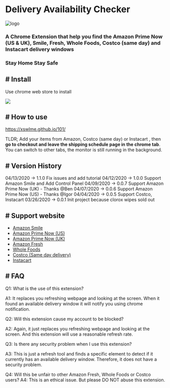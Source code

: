 # Delivery Availability Checker

![logo](https://xswlme.github.io/img/logo.png)

### A Chrome Extension that help you find the Amazon Prime Now (US & UK), Smile, Fresh, Whole Foods, Costco (same day) and Instacart delivery windows 

### **Stay Home Stay Safe**

## # Install

Use chrome web store to install 

[![](https://xswlme.github.io/img/ChromeWebStore_BadgeWBorder_v2_206x58.png)](https://chrome.google.com/webstore/detail/delivery-availability-che/aciieodoebcieadfecdgeeooelmflkal)

## #  How to use

https://xswlme.github.io/101/

TLDR; Add your items from Amazon, Costco (same day) or Instacart , then **go to checkout and leave the shipping schedule page in the chrome tab**. You can switch to other tabs, the monitor is still running in the background.

## # Version History

04/13/2020 -> 1.1.0 Fix issues and add tutorial
04/12/2020 -> 1.0.0 Support Amazon Smile and Add Control Panel 
04/09/2020 -> 0.0.7 Support Amazon Prime Now (UK) - Thanks @Ben 
04/07/2020 -> 0.0.6 Support Amazon Prime Now (US) - Thanks @Igor
04/04/2020 -> 0.0.5 Support Costco, Instacart
03/26/2020 -> 0.0.1 Init project because clorox wipes sold out

## # Support website
*  [Amazon Smile](https://smile.amazon.com/)
*  [Amazon Prime Now (US)](https://primenow.amazon.com/)
*  [Amazon Prime Now (UK)](https://primenow.amazon.co.uk/)
*  [Amazon Fresh](http://fresh.amazon.com/)
*  [Whole Foods](https://www.amazon.com/alm/storefront?almBrandId=VUZHIFdob2xlIEZvb2Rz&ref_=nav_cs_whole_foods_in_region)
*  [Costco (Same day delivery) ](https://sameday.costco.com/store/costco/storefront)
*  [Instacart](https://www.instacart.com/store) 

## # FAQ

Q1: What is the use of this extension?

A1: It replaces you refreshing webpage and looking at the screen. When it found an available delivery window it will notify you using chrome notification.


Q2: Will this extension cause my account to be blocked?

A2: Again, it just replaces you refreshing webpage and looking at the screen. And this extension will use a reasonable refresh rate.

Q3: Is there any security problem when I use this extension?

A3: This is just a refresh tool and finds a specific element to detect if it currently has an available delivery window. Therefore, it does not have a security problem.

Q4: Will this be unfair to other Amazon Fresh, Whole Foods or Costco users?
A4: This is an ethical issue. But please DO NOT abuse this extension.


